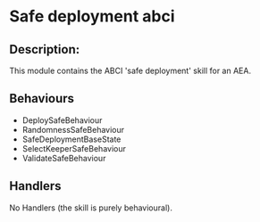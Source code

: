 # Safe deployment abci

## Description:

This module contains the ABCI 'safe deployment' skill for an AEA.

## Behaviours

 - DeploySafeBehaviour
 - RandomnessSafeBehaviour
 - SafeDeploymentBaseState
 - SelectKeeperSafeBehaviour
 - ValidateSafeBehaviour

## Handlers

No Handlers (the skill is purely behavioural).

